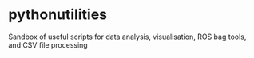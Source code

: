 # pythonutilities
Sandbox of useful scripts for data analysis, visualisation, ROS bag tools, and CSV file processing
